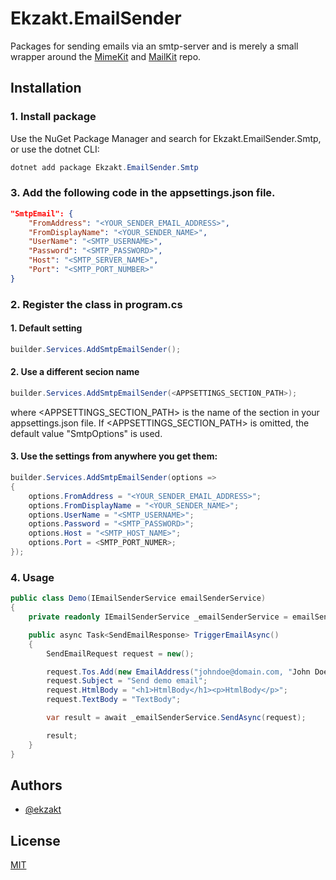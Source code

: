 # Ekzakt.EmailSender
Packages for sending emails via an smtp-server and is merely a small wrapper around
the [MimeKit](https://github.com/jstedfast/MimeKit) and [MailKit](https://github.com/jstedfast/MailKit) repo.


## Installation

### 1. Install package
Use the NuGet Package Manager and search for Ekzakt.EmailSender.Smtp, or use the dotnet CLI:
``` C#
dotnet add package Ekzakt.EmailSender.Smtp
```

### 3. Add the following code in the appsettings.json file.
```json
"SmtpEmail": {
    "FromAddress": "<YOUR_SENDER_EMAIL_ADDRESS>",
    "FromDisplayName": "<YOUR_SENDER_NAME>",
    "UserName": "<SMTP_USERNAME>",
    "Password": "<SMTP_PASSWORD>",
    "Host": "<SMTP_SERVER_NAME>",
    "Port": "<SMTP_PORT_NUMBER>"
}
```

### 2. Register the class in program.cs


#### 1. Default setting
``` C#
builder.Services.AddSmtpEmailSender();
```


#### 2. Use a different secion name
``` C#
builder.Services.AddSmtpEmailSender(<APPSETTINGS_SECTION_PATH>);
```
where <APPSETTINGS_SECTION_PATH> is the name of the section in your appsettings.json file.
If <APPSETTINGS_SECTION_PATH> is omitted, the default value "SmtpOptions" is used.


#### 3. Use the settings from anywhere you get them:
``` C#
builder.Services.AddSmtpEmailSender(options =>
{
    options.FromAddress = "<YOUR_SENDER_EMAIL_ADDRESS>";
    options.FromDisplayName = "<YOUR_SENDER_NAME>";
    options.UserName = "<SMTP_USERNAME>";
    options.Password = "<SMTP_PASSWORD>";
    options.Host = "<SMTP_HOST_NAME>";
    options.Port = <SMTP_PORT_NUMER>;
});
```


### 4. Usage

``` C#
public class Demo(IEmailSenderService emailSenderService)
{
    private readonly IEmailSenderService _emailSenderService = emailSenderService;

    public async Task<SendEmailResponse> TriggerEmailAsync()
    {
        SendEmailRequest request = new();

        request.Tos.Add(new EmailAddress("johndoe@domain.com, "John Doe"));
        request.Subject = "Send demo email";
        request.HtmlBody = "<h1>HtmlBody</h1><p>HtmlBody</p>";
        request.TextBody = "TextBody";

        var result = await _emailSenderService.SendAsync(request);

        result;
    }
}
```


## Authors
- [@ekzakt](https://www.github.com/ekzakt)



## License
[MIT](https://choosealicense.com/licenses/mit/)
